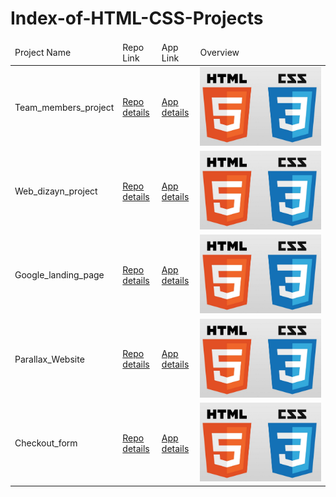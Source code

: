 # Index-of-HTML-CSS-Projects

<table>
    <thead>
        <tr>
            <td>Project Name</td>
            <td>Repo Link</td>
            <td>App Link</td>
            <td>Overview</td>
        </tr>
    </thead>
    <tbody> <tr>
            <td>Team_members_project</td>
            <td><a href="https://github.com/Meltem-Karaagac/Team_member_project" target="_blank">Repo details</a></td>
            <td><a href="https://meltem-karaagac.github.io/Team_member_project/" target="_blank">App details</a></td>
            <td><img src="./html.png" alt="html" ></td> 
        </tr>
        <tr>
            <td>Web_dizayn_project</td>
            <td><a href="https://github.com/Meltem-Karaagac/Web_dizayn_project" target="_blank">Repo details</a></td>
            <td><a href="https://meltem-karaagac.github.io/Web_dizayn_project/" target="_blank">App details</a></td>
           <td><img src="./html.png" alt="html" ></td> 
        </tr>
        <tr>
            <td>Google_landing_page</td>
            <td><a href="https://github.com/Meltem-Karaagac/Google_landing_page" target="_blank">Repo details</a></td>
            <td><a href="https://meltem-karaagac.github.io/Google_landing_page/" target="_blank">App details</a></td>
             <td><img src="./html.png" alt="html" ></td> 
        </tr>
        <tr>
            <td>Parallax_Website</td>
            <td><a href="https://github.com/Meltem-Karaagac/Parallax_Website" target="_blank">Repo details</a></td>
            <td><a href="https://meltem-karaagac.github.io/Parallax_Website/" target="_blank">App details</a></td>
             <td><img src="./html.png" alt="html" ></td> 
        </tr>
        <tr>
            <td>Checkout_form</td>
            <td><a href="https://github.com/Meltem-Karaagac/Checkout_form" target="_blank">Repo details</a></td>
            <td><a href="https://meltem-karaagac.github.io/Checkout_form/" target="_blank">App details</a></td>
             <td><img src="./html.png" alt="html" ></td> 
        </tr>
     
</tbody>
</table>


